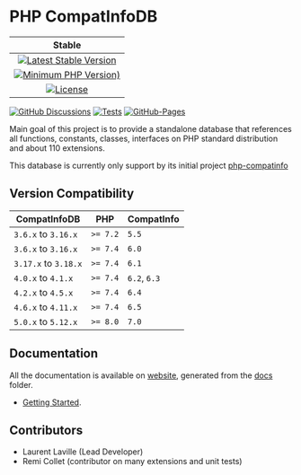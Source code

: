 <!-- markdownlint-disable MD013 -->
# PHP CompatInfoDB

| Stable |
|:------:|
| [![Latest Stable Version](https://img.shields.io/packagist/v/bartlett/php-compatinfo-db)](https://packagist.org/packages/bartlett/php-compatinfo-db) |
| [![Minimum PHP Version)](https://img.shields.io/packagist/php-v/bartlett/php-compatinfo-db)](https://www.php.net/supported-versions.php) |
| [![License](https://img.shields.io/packagist/l/bartlett/php-compatinfo-db)](https://github.com/llaville/php-compatinfo-db/blob/master/LICENSE) |

 [![GitHub Discussions](https://img.shields.io/github/discussions/llaville/php-compatinfo-db)](https://github.com/llaville/php-compatinfo-db/discussions)
 [![Tests](https://github.com/llaville/php-compatinfo-db/workflows/Tests/badge.svg)](https://github.com/llaville/php-compatinfo-db/actions)
 [![GitHub-Pages](https://github.com/llaville/php-compatinfo-db/actions/workflows/gh-pages.yml/badge.svg)](https://github.com/llaville/php-compatinfo-db/actions/workflows/gh-pages.yml)

Main goal of this project is to provide a standalone database that references
all functions, constants, classes, interfaces on PHP standard distribution and about 110 extensions.

This database is currently only support by its initial project [php-compatinfo](https://github.com/llaville/php-compatinfo)

## Version Compatibility

 | CompatInfoDB         | PHP      | CompatInfo   |
 |----------------------|----------|--------------|
 | `3.6.x`  to `3.16.x` | `>= 7.2` | `5.5`        |
 | `3.6.x`  to `3.16.x` | `>= 7.4` | `6.0`        |
 | `3.17.x` to `3.18.x` | `>= 7.4` | `6.1`        |
 | `4.0.x`  to `4.1.x`  | `>= 7.4` | `6.2`, `6.3` |
 | `4.2.x`  to `4.5.x`  | `>= 7.4` | `6.4`        |
 | `4.6.x`  to `4.11.x` | `>= 7.4` | `6.5`        |
 | `5.0.x`  to `5.12.x` | `>= 8.0` | `7.0`        |

## Documentation

All the documentation is available on [website](https://llaville.github.io/php-compatinfo-db/5.x),
generated from the [docs](https://github.com/llaville/php-compatinfo-db/tree/master/docs) folder.

* [Getting Started](docs/getting-started.md).

## Contributors

* Laurent Laville (Lead Developer)
* Remi Collet (contributor on many extensions and unit tests)
